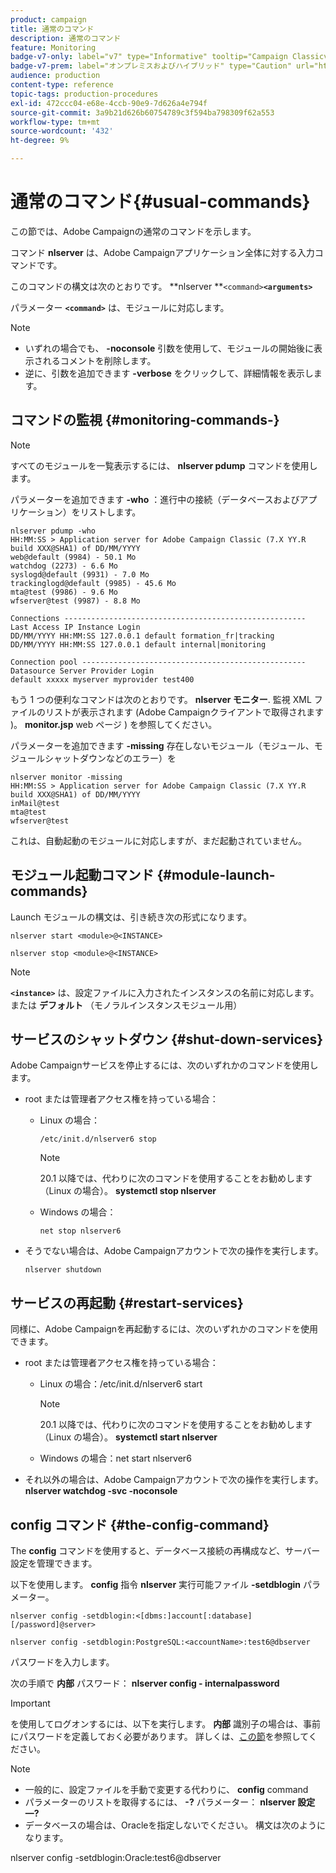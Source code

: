 ```yaml
---
product: campaign
title: 通常のコマンド
description: 通常のコマンド
feature: Monitoring
badge-v7-only: label="v7" type="Informative" tooltip="Campaign Classicv7 にのみ適用"
badge-v7-prem: label="オンプレミスおよびハイブリッド" type="Caution" url="https://experienceleague.adobe.com/docs/campaign-classic/using/installing-campaign-classic/architecture-and-hosting-models/hosting-models-lp/hosting-models.html?lang=ja" tooltip="オンプレミスデプロイメントとハイブリッドデプロイメントにのみ適用されます"
audience: production
content-type: reference
topic-tags: production-procedures
exl-id: 472ccc04-e68e-4ccb-90e9-7d626a4e794f
source-git-commit: 3a9b21d626b60754789c3f594ba798309f62a553
workflow-type: tm+mt
source-wordcount: '432'
ht-degree: 9%

---
```


# 通常のコマンド{#usual-commands}



この節では、Adobe Campaignの通常のコマンドを示します。

コマンド **nlserver** は、Adobe Campaignアプリケーション全体に対する入力コマンドです。

このコマンドの構文は次のとおりです。 **nlserver **`<command>`****`<arguments>`****

パラメーター **`<command>`** は、モジュールに対応します。

>[!NOTE]
>
>* いずれの場合でも、 **-noconsole** 引数を使用して、モジュールの開始後に表示されるコメントを削除します。
>* 逆に、引数を追加できます **-verbose** をクリックして、詳細情報を表示します。
>

## コマンドの監視 {#monitoring-commands-}

>[!NOTE]
>
>すべてのモジュールを一覧表示するには、 **nlserver pdump** コマンドを使用します。

パラメーターを追加できます **-who** ：進行中の接続（データベースおよびアプリケーション）をリストします。

```
nlserver pdump -who
HH:MM:SS > Application server for Adobe Campaign Classic (7.X YY.R build XXX@SHA1) of DD/MM/YYYY
web@default (9984) - 50.1 Mo
watchdog (2273) - 6.6 Mo
syslogd@default (9931) - 7.0 Mo
trackinglogd@default (9985) - 45.6 Mo
mta@test (9986) - 9.6 Mo
wfserver@test (9987) - 8.8 Mo

Connections ------------------------------------------------------
Last Access IP Instance Login 
DD/MM/YYYY HH:MM:SS 127.0.0.1 default formation_fr|tracking
DD/MM/YYYY HH:MM:SS 127.0.0.1 default internal|monitoring

Connection pool --------------------------------------------------
Datasource Server Provider Login 
default xxxxx myserver myprovider test400
```

もう 1 つの便利なコマンドは次のとおりです。 **nlserver モニター**. 監視 XML ファイルのリストが表示されます (Adobe Campaignクライアントで取得されます )。 **monitor.jsp** web ページ ) を参照してください。

パラメーターを追加できます **-missing** 存在しないモジュール（モジュール、モジュールシャットダウンなどのエラー）を

```
nlserver monitor -missing
HH:MM:SS > Application server for Adobe Campaign Classic (7.X YY.R build XXX@SHA1) of DD/MM/YYYY
inMail@test
mta@test
wfserver@test
```

これは、自動起動のモジュールに対応しますが、まだ起動されていません。

## モジュール起動コマンド {#module-launch-commands}

Launch モジュールの構文は、引き続き次の形式になります。

```
nlserver start <module>@<INSTANCE>
```

```
nlserver stop <module>@<INSTANCE>
```

>[!NOTE]
>
>**`<instance>`** は、設定ファイルに入力されたインスタンスの名前に対応します。または **デフォルト** （モノラルインスタンスモジュール用）

## サービスのシャットダウン {#shut-down-services}

Adobe Campaignサービスを停止するには、次のいずれかのコマンドを使用します。

* root または管理者アクセス権を持っている場合：

   * Linux の場合：

     ```
     /etc/init.d/nlserver6 stop
     ```

     >[!NOTE]
     >
     >20.1 以降では、代わりに次のコマンドを使用することをお勧めします（Linux の場合）。 **systemctl stop nlserver**

   * Windows の場合：

     ```
     net stop nlserver6
     ```

* そうでない場合は、Adobe Campaignアカウントで次の操作を実行します。

  ```
  nlserver shutdown 
  ```

## サービスの再起動 {#restart-services}

同様に、Adobe Campaignを再起動するには、次のいずれかのコマンドを使用できます。

* root または管理者アクセス権を持っている場合：

   * Linux の場合：/etc/init.d/nlserver6 start

     >[!NOTE]
     >
     >20.1 以降では、代わりに次のコマンドを使用することをお勧めします（Linux の場合）。 **systemctl start nlserver**

   * Windows の場合：net start nlserver6

* それ以外の場合は、Adobe Campaignアカウントで次の操作を実行します。 **nlserver watchdog -svc -noconsole**

## config コマンド {#the-config-command}

The **config** コマンドを使用すると、データベース接続の再構成など、サーバー設定を管理できます。

以下を使用します。 **config** 指令 **nlserver** 実行可能ファイル **-setdblogin** パラメーター。

```
nlserver config -setdblogin:<[dbms:]account[:database][/password]@server>
```

```
nlserver config -setdblogin:PostgreSQL:<accountName>:test6@dbserver
```

パスワードを入力します。

次の手順で **内部** パスワード： **nlserver config - internalpassword**

>[!IMPORTANT]
>
>を使用してログオンするには、以下を実行します。 **内部** 識別子の場合は、事前にパスワードを定義しておく必要があります。 詳しくは、[この節](../../installation/using/configuring-campaign-server.md#internal-identifier)を参照してください。

>[!NOTE]
>
>* 一般的に、設定ファイルを手動で変更する代わりに、 **config** command
>* パラメーターのリストを取得するには、 **-?** パラメーター： **nlserver 設定 —?**
>* データベースの場合は、Oracleを指定しないでください。 構文は次のようになります。
>
>  nlserver config -setdblogin:Oracle:test6@dbserver
>
